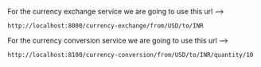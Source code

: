 For the currency exchange service we are going to use this url -->

    http://localhost:8000/currency-exchange/from/USD/to/INR

For the currency conversion service we are going to use this url -->

    http://localhost:8100/currency-conversion/from/USD/to/INR/quantity/10